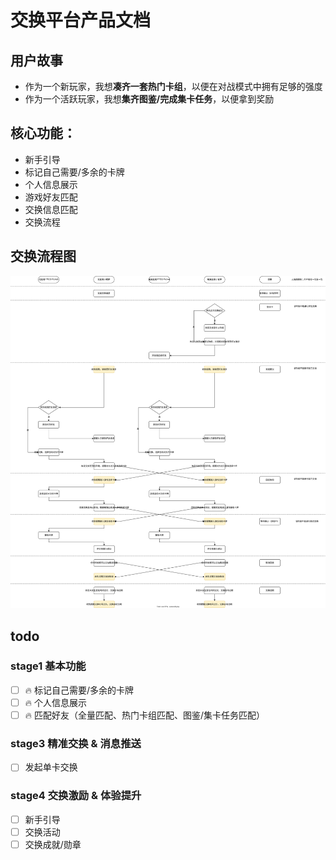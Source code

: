 # 交换平台产品文档

## 用户故事

- 作为一个新玩家，我想**凑齐一套热门卡组**，以便在对战模式中拥有足够的强度
- 作为一个活跃玩家，我想**集齐图鉴/完成集卡任务**，以便拿到奖励

## 核心功能：

- 新手引导
- 标记自己需要/多余的卡牌
- 个人信息展示
- 游戏好友匹配
- 交换信息匹配
- 交换流程

## 交换流程图

![PTCG Pocket 交换功能流程图.drawio](../drawio/PTCG%20Pocket%20交换功能流程图.drawio.svg)

## todo

### stage1 基本功能

- [ ] 🔥 标记自己需要/多余的卡牌
- [ ] 🔥 个人信息展示
- [ ] 🔥 匹配好友（全量匹配、热门卡组匹配、图鉴/集卡任务匹配）

### stage3 精准交换 & 消息推送

- [ ] 发起单卡交换

### stage4 交换激励 & 体验提升

- [ ] 新手引导
- [ ] 交换活动
- [ ] 交换成就/勋章

